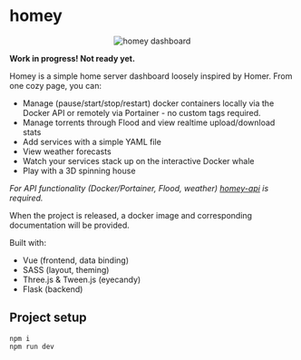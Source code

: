 # homey
<p align="center">
  <img src="https://github.com/vlfldr/homey/blob/master/screenshot.png?raw=true" alt="homey dashboard"/>
</p>

**Work in progress! Not ready yet.**

Homey is a simple home server dashboard loosely inspired by Homer. From one cozy page, you can:
* Manage (pause/start/stop/restart) docker containers locally via the Docker API or remotely via Portainer - no custom tags required.
* Manage torrents through Flood and view realtime upload/download stats
* Add services with a simple YAML file
* View weather forecasts
* Watch your services stack up on the interactive Docker whale
* Play with a 3D spinning house

*For API functionality (Docker/Portainer, Flood, weather) [homey-api](https://github.com/vlfldr/homey-api) is required.*

When the project is released, a docker image and corresponding documentation will be provided.

Built with:

* Vue (frontend, data binding)
* SASS (layout, theming)
* Three.js & Tween.js (eyecandy)
* Flask (backend)

## Project setup
```
npm i
npm run dev
```
